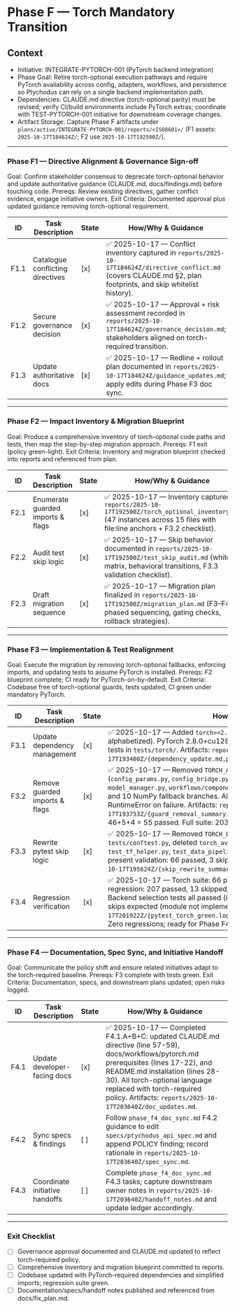 # Phase F — Torch Mandatory Transition

## Context
- Initiative: INTEGRATE-PYTORCH-001 (PyTorch backend integration)
- Phase Goal: Retire torch-optional execution pathways and require PyTorch availability across config, adapters, workflows, and persistence so Ptychodus can rely on a single backend implementation path.
- Dependencies: CLAUDE.md directive (torch-optional parity) must be revised; verify CI/build environments include PyTorch extras; coordinate with TEST-PYTORCH-001 initiative for downstream coverage changes.
- Artifact Storage: Capture Phase F artifacts under `plans/active/INTEGRATE-PYTORCH-001/reports/<ISO8601>/` (F1 assets: `2025-10-17T184624Z/`; F2 use `2025-10-17T192500Z/`).

---

### Phase F1 — Directive Alignment & Governance Sign-off
Goal: Confirm stakeholder consensus to deprecate torch-optional behavior and update authoritative guidance (CLAUDE.md, docs/findings.md) before touching code.
Prereqs: Review existing directives, gather conflict evidence, engage initiative owners.
Exit Criteria: Documented approval plus updated guidance removing torch-optional requirement.

| ID | Task Description | State | How/Why & Guidance |
| --- | --- | --- | --- |
| F1.1 | Catalogue conflicting directives | [x] | ✅ 2025-10-17 — Conflict inventory captured in `reports/2025-10-17T184624Z/directive_conflict.md` (covers CLAUDE.md §2, plan footprints, and skip whitelist history). |
| F1.2 | Secure governance decision | [x] | ✅ 2025-10-17 — Approval + risk assessment recorded in `reports/2025-10-17T184624Z/governance_decision.md`; stakeholders aligned on torch-required transition. |
| F1.3 | Update authoritative docs | [x] | ✅ 2025-10-17 — Redline + rollout plan documented in `reports/2025-10-17T184624Z/guidance_updates.md`; apply edits during Phase F3 doc sync. |

---

### Phase F2 — Impact Inventory & Migration Blueprint
Goal: Produce a comprehensive inventory of torch-optional code paths and tests, then map the step-by-step migration approach.
Prereqs: F1 exit (policy green-light).
Exit Criteria: Inventory and migration blueprint checked into reports and referenced from plan.

| ID | Task Description | State | How/Why & Guidance |
| --- | --- | --- | --- |
| F2.1 | Enumerate guarded imports & flags | [x] | ✅ 2025-10-17 — Inventory captured in `reports/2025-10-17T192500Z/torch_optional_inventory.md` (47 instances across 15 files with file:line anchors + F3.2 checklist). |
| F2.2 | Audit test skip logic | [x] | ✅ 2025-10-17 — Skip behavior documented in `reports/2025-10-17T192500Z/test_skip_audit.md` (whitelist matrix, behavioral transitions, F3.3 validation checklist). |
| F2.3 | Draft migration sequence | [x] | ✅ 2025-10-17 — Migration plan finalized in `reports/2025-10-17T192500Z/migration_plan.md` (F3–F4 phased sequencing, gating checks, rollback strategies). |

---

### Phase F3 — Implementation & Test Realignment
Goal: Execute the migration by removing torch-optional fallbacks, enforcing imports, and updating tests to assume PyTorch is installed.
Prereqs: F2 blueprint complete; CI ready for PyTorch-on-by-default.
Exit Criteria: Codebase free of torch-optional guards, tests updated, CI green under mandatory PyTorch.

| ID | Task Description | State | How/Why & Guidance |
| --- | --- | --- | --- |
| F3.1 | Update dependency management | [x] | ✅ 2025-10-17 — Added `torch>=2.2` to `setup.py` install_requires (line 42, alphabetized). PyTorch 2.8.0+cu128 verified available; pytest collection confirmed 70 tests in `tests/torch/`. Artifacts: `reports/2025-10-17T193400Z/{dependency_update.md,pytest_collect.log}`. |
| F3.2 | Remove guarded imports & flags | [x] | ✅ 2025-10-17 — Removed `TORCH_AVAILABLE` guards from 7 modules (`config_params.py`, `config_bridge.py`, `data_container_bridge.py`, `memmap_bridge.py`, `model_manager.py`, `workflows/components.py`, `__init__.py`). Retired 7 guard instances and 10 NumPy fallback branches. All torch imports now unconditional with actionable RuntimeError on failure. Artifacts: `reports/2025-10-17T193753Z/{guard_removal_summary.md,pytest_guard_removal.log}`. Targeted tests: 46+5+4 = 55 passed. Full suite: 203 passed, 13 skipped, 1 xfailed (no new failures). |
| F3.3 | Rewrite pytest skip logic | [x] | ✅ 2025-10-17 — Removed `TORCH_OPTIONAL_MODULES` whitelist from `tests/conftest.py`, deleted `torch_available` fixture, and removed torch guards from `test_tf_helper.py`, `test_data_pipeline.py`, and `test_pytorch_tf_wrapper.py`. Torch-present validation: 66 passed, 3 skipped, 1 xfailed in 15.58s. Artifacts: `reports/2025-10-17T195624Z/{skip_rewrite_summary.md,pytest_torch.log,pytest_no_torch.log}`. |
| F3.4 | Regression verification | [x] | ✅ 2025-10-17 — Torch suite: 66 passed, 3 skipped, 1 xfailed (15.65s). Full regression: 207 passed, 13 skipped, 1 xfailed (no new failures vs F3.2 baseline). Backend selection tests all passed (including pytorch_unavailable_error). tf_helper skips expected (module not implemented). Artifacts: `reports/2025-10-17T201922Z/{pytest_torch_green.log,pytest_full_green.log,regression_summary.md}`. Zero regressions; ready for Phase F4. |

---

### Phase F4 — Documentation, Spec Sync, and Initiative Handoff
Goal: Communicate the policy shift and ensure related initiatives adapt to the torch-required baseline.
Prereqs: F3 complete with tests green.
Exit Criteria: Documentation, specs, and downstream plans updated; open risks logged.

| ID | Task Description | State | How/Why & Guidance |
| --- | --- | --- | --- |
| F4.1 | Update developer-facing docs | [x] | ✅ 2025-10-17 — Completed F4.1.A+B+C: updated CLAUDE.md directive (line 57-59), docs/workflows/pytorch.md prerequisites (lines 17-22), and README.md installation (lines 28-30). All torch-optional language replaced with torch-required policy. Artifacts: `reports/2025-10-17T203640Z/doc_updates.md`. |
| F4.2 | Sync specs & findings | [ ] | Follow `phase_f4_doc_sync.md` F4.2 guidance to edit `specs/ptychodus_api_spec.md` and append POLICY finding; record rationale in `reports/2025-10-17T203640Z/spec_sync.md`. |
| F4.3 | Coordinate initiative handoffs | [ ] | Complete `phase_f4_doc_sync.md` F4.3 tasks; capture downstream owner notes in `reports/2025-10-17T203640Z/handoff_notes.md` and update ledger accordingly. |

---

### Exit Checklist
- [ ] Governance approval documented and CLAUDE.md updated to reflect torch-required policy.
- [ ] Comprehensive inventory and migration blueprint committed to reports.
- [ ] Codebase updated with PyTorch-required dependencies and simplified imports; regression suite green.
- [ ] Documentation/specs/handoff notes published and referenced from docs/fix_plan.md.
